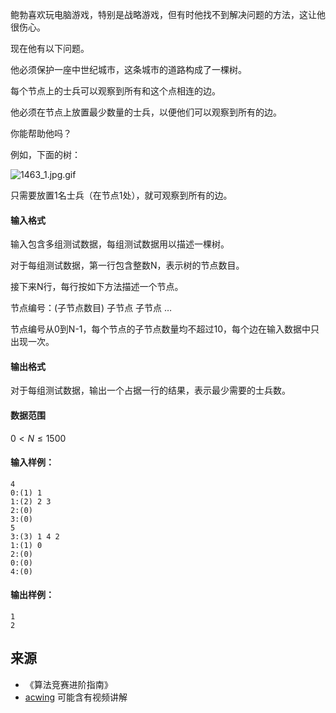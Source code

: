 鲍勃喜欢玩电脑游戏，特别是战略游戏，但有时他找不到解决问题的方法，这让他很伤心。

现在他有以下问题。

他必须保护一座中世纪城市，这条城市的道路构成了一棵树。

每个节点上的士兵可以观察到所有和这个点相连的边。

他必须在节点上放置最少数量的士兵，以便他们可以观察到所有的边。

你能帮助他吗？

例如，下面的树：

![1463_1.jpg.gif](/media/article/image/2019/02/05/19_0f47f44029-1463_1.jpg.gif)

只需要放置1名士兵（在节点1处），就可观察到所有的边。

#### 输入格式

输入包含多组测试数据，每组测试数据用以描述一棵树。

对于每组测试数据，第一行包含整数N，表示树的节点数目。

接下来N行，每行按如下方法描述一个节点。

节点编号：(子节点数目) 子节点 子节点 …

节点编号从0到N-1，每个节点的子节点数量均不超过10，每个边在输入数据中只出现一次。

#### 输出格式

对于每组测试数据，输出一个占据一行的结果，表示最少需要的士兵数。

#### 数据范围

$0 < N \le 1500$

#### 输入样例：

```
4
0:(1) 1
1:(2) 2 3
2:(0)
3:(0)
5
3:(3) 1 4 2
1:(1) 0
2:(0)
0:(0)
4:(0)
```

#### 输出样例：

```
1
2
```

## 来源 
- 《算法竞赛进阶指南》
- [acwing](https://www.acwing.com/problem/content/325/) 可能含有视频讲解